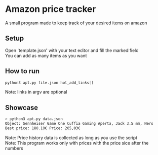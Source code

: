 # Amazon price tracker

A small program made to keep track of your desired items on amazon 

## Setup
Open 'template.json' with your text editor and fill the marked field <br>
You can add as many items as you want

## How to run
```Bash
python3 apt.py file.json hot_add_links[]
```
Note: links in argv are optional

## Showcase
```Bash
> python3 apt.py data.json
Object: Sennheiser Game One Cuffia Gaming Aperta, Jack 3.5 mm, Nero
Best price: 180.10€ Price: 205,03€
```

Note: Price history data is collected as long as you use the script <br>
Note: This program works only with prices with the price sice after the numbers
